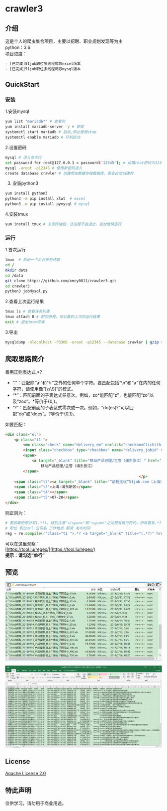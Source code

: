 # crawler3

## 介绍

这是个人的爬虫集合项目，主要以招聘、职业规划发现等为主  
python：3.6  
项目进度：

```html
- [已完成]51job职位多线程爬取excel版本
- [已完成]51job职位多线程爬取mysql版本
```

## QuickStart
### 安装
1.安装mysql
```bash
yum list "mariadb*" # 查看包
yum install mariadb-server -y # 安装
systemctl start mariadb # 启动,停止使用stop
systemctl enable mariadb # 开机启动
```

2.设置密码
```bash
mysql # 进入命令行
set password for root@127.0.0.1 = password('12345'); # 设置root密码为12345
mysql -uroot -p12345 # 使用新密码进入
create database crawler # 创建爬虫数据存储数据库，表会自动创建的
```

3. 安装python3
```bash
yum install python3
python3 -m pip install xlwt  # excel
python3 -m pip install pymysql # mysql
```

4.安装tmux
```bash
yum install tmux # 关闭终端后，该进程不会退出，后台继续运行
```

### 运行

1.首次运行
```bash
tmux  # 启动一个后台任务终端
cd /
mkdir data
cd /data
git clone https://github.com/xmcy0011/crawler3.git
cd crawler3
python3 jobMysql.py
```

2.查看上次运行结果
```bash
tmux ls # 查看任务列表
tmux attach 0 # 附加进程，可以看到上次的运行结果
exit # 退出tmux终端
```

3.导出
```bash
mysqldump -hlocalhost -P3306 -uroot -p12345 --database crawler | gzip > /data/crawler3/51job/crawler2020-07-20.sql.gz
```

## 爬取思路简介

善用正则表达式.\*?

- “.”：匹配除“\n”和"\r"之外的任何单个字符。要匹配包括“\n”和"\r"在内的任何字符，请使用像“[\s\S]”的模式。
- “\*”：匹配前面的子表达式任意次。例如，zo*能匹配“z”，也能匹配“zo”以及“zoo”。*等价于{0,}。
- “?”：匹配前面的子表达式零次或一次。例如，“do(es)?”可以匹配“do”或“does”。?等价于{0,1}。

如要匹配：

```html
<div class="el">
    <p class="t1 ">
        <em class="check" name="delivery_em" onclick="checkboxClick(this)"></em>
        <input class="checkbox" type="checkbox" name="delivery_jobid" value="98220269" jt="6" style="display:none">
        <span>
            <a target="_blank" title="移动产品经理/主管（浦东张江）" href="http://51rz.51job.com/sc/show_job_detail.php?jobid=98220269" onmousedown="jobview('98220269');">
                移动产品经理/主管（浦东张江）                                </a>
        </span>
                                                            </p>
    <span class="t2"><a target="_blank" title="“前程无忧”51job.com（上海）" href="http://51rz.51job.com/company.php?company=1249">“前程无忧”51job.com（上海）</a></span>
    <span class="t3">上海-浦东新区</span>
    <span class="t4"></span>
    <span class="t5">07-20</span>
</div>
```

则正则为：

```python
# 要抓取的部分写(.*?)，特别注意"</span>"和"<span>"之间是有换行符的，所有要写.*?
# 职位 职位url 公司名 工作地点 薪资 发布时间
reg = re.compile(r'class="t1 ">.*? <a target="_blank" title="(.*?)" href="(.*?)".*? <span class="t2"><a target="_blank" title="(.*?)".*?<span class="t3">(.*?)</span>.*?<span class="t4">(.*?)</span>.*? <span class="t5">(.*?)</span>', re.S)  # 匹配换行符
```

可以在这里观察：  
[https://tool.lu/regex/](https://tool.lu/regex/)  
**提示：请勾选“单行”**

## 预览

![爬取列表](https://github.com/xmcy0011/crawler3/blob/master/Resources/Demo/2018.7已爬取示例.jpg)  

![产品经理示例](https://github.com/xmcy0011/crawler3/blob/master/Resources/Demo/2018.7产品经理.jpg)

## License

[Apache License 2.0](https://github.com/xmcy0011/crawler3/blob/master/LICENSE)

## 特此声明

仅供学习，请勿用于商业用途。
